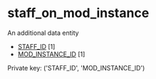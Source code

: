 # staff_on_mod_instance
An additional data entity

*  [STAFF_ID](staff.md#staff_id) [1]
*  [MOD_INSTANCE_ID](module_instance.md#mod_instance_id) [1]

Private key: ('STAFF_ID', 'MOD_INSTANCE_ID')